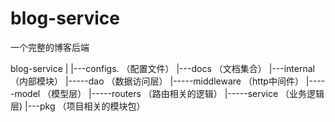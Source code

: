 # blog-service
一个完整的博客后端

blog-service 
|
|---configs.           （配置文件）
|---docs               （文档集合）
|---internal           （内部模块）
    |-----dao          （数据访问层）
    |-----middleware   （http中间件）
    |-----model        （模型层）
    |-----routers      （路由相关的逻辑）
    |-----service      （业务逻辑层) 
|---pkg                （项目相关的模块包）

 
